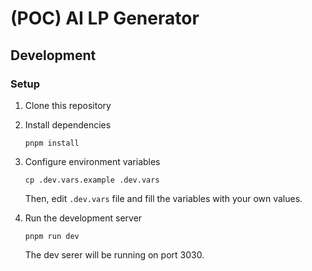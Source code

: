 # (POC) AI LP Generator

## Development

### Setup

1. Clone this repository
2. Install dependencies

   ```shell
   pnpm install
   ```

3. Configure environment variables

   ```shell
   cp .dev.vars.example .dev.vars
   ```

   Then, edit `.dev.vars` file and fill the variables with your own values.

4. Run the development server

   ```shell
   pnpm run dev
   ```

   The dev serer will be running on port 3030.

